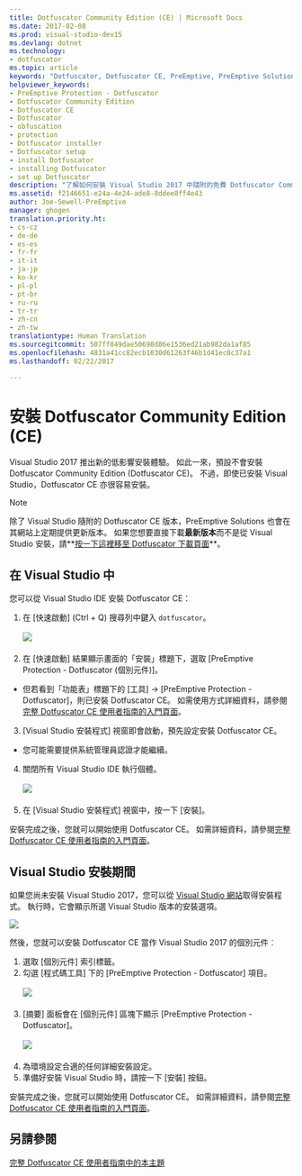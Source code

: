 ```yaml
---
title: Dotfuscator Community Edition (CE) | Microsoft Docs
ms.date: 2017-02-08
ms.prod: visual-studio-dev15
ms.devlang: dotnet
ms.technology:
- dotfuscator
ms.topic: article
keywords: "Dotfuscator, Dotfuscator CE, PreEmptive, PreEmptive Solutions, PreEmptive Protection, 保護, community edition, obfuscation, .NET, 免費, Visual Studio 2017, 安裝"
helpviewer_keywords:
- PreEmptive Protection - Dotfuscator
- Dotfuscator Community Edition
- Dotfuscator CE
- Dotfuscator
- obfuscation
- protection
- Dotfuscator installer
- Dotfuscator setup
- install Dotfuscator
- installing Dotfuscator
- set up Dotfuscator
description: "了解如何安裝 Visual Studio 2017 中隨附的免費 Dotfuscator Community Edition。"
ms.assetid: f2146651-e24a-4e24-ade8-8ddee8ff4e43
author: Joe-Sewell-PreEmptive
manager: ghogen
translation.priority.ht:
- cs-cz
- de-de
- es-es
- fr-fr
- it-it
- ja-jp
- ko-kr
- pl-pl
- pt-br
- ru-ru
- tr-tr
- zh-cn
- zh-tw
translationtype: Human Translation
ms.sourcegitcommit: 507ff049dae50698d86e1536ed21ab982da1af85
ms.openlocfilehash: 4831a41cc82ecb1030d61263f46b1d41ec0c37a1
ms.lasthandoff: 02/22/2017

---
```


# <a name="install-dotfuscator-community-edition-ce"></a>安裝 Dotfuscator Community Edition (CE)

Visual Studio 2017 推出新的低影響安裝體驗。
如此一來，預設不會安裝 Dotfuscator Community Edition (Dotfuscator CE)。
不過，即使已安裝 Visual Studio，Dotfuscator CE 亦很容易安裝。

> [!NOTE]
> 除了 Visual Studio 隨附的 Dotfuscator CE 版本，PreEmptive Solutions 也會在其網站上定期提供更新版本。
> 如果您想要直接下載**最新版本**而不是從 Visual Studio 安裝，請**[按一下這裡移至 Dotfuscator 下載頁面][download]**。

## <a name="within-visual-studio"></a>在 Visual Studio 中

您可以從 Visual Studio IDE 安裝 Dotfuscator CE：

1. 在 [快速啟動] (Ctrl + Q) 搜尋列中鍵入 `dotfuscator`。 <br/> <br/> ![](media/install_from_vs_12.png) <br/> <br/>
2. 在 [快速啟動] 結果顯示畫面的「安裝」標題下，選取 [PreEmptive Protection - Dotfuscator (個別元件)]。
  * 但若看到「功能表」標題下的 [工具] → [PreEmptive Protection - Dotfuscator]，則已安裝 Dotfuscator CE。 如需使用方式詳細資料，請參閱[完整 Dotfuscator CE 使用者指南的入門頁面][get-started]。
3. [Visual Studio 安裝程式] 視窗即會啟動，預先設定安裝 Dotfuscator CE。
  * 您可能需要提供系統管理員認證才能繼續。
4. 關閉所有 Visual Studio IDE 執行個體。 <br/> <br/> ![](media/install_from_vs_345.png) <br/> <br/>
5. 在 [Visual Studio 安裝程式] 視窗中，按一下 [安裝]。

安裝完成之後，您就可以開始使用 Dotfuscator CE。 如需詳細資料，請參閱[完整 Dotfuscator CE 使用者指南的入門頁面][get-started]。

## <a name="during-visual-studio-installation"></a>Visual Studio 安裝期間

如果您尚未安裝 Visual Studio 2017，您可以從 [Visual Studio 網站][2017-install]取得安裝程式。
執行時，它會顯示所選 Visual Studio 版本的安裝選項。

![](media/install_ui.png)

然後，您就可以安裝 Dotfuscator CE 當作 Visual Studio 2017 的個別元件︰

1. 選取 [個別元件] 索引標籤。
2. 勾選 [程式碼工具] 下的 [PreEmptive Protection - Dotfuscator] 項目。<br/> <br/> ![](media/install_individually_12.png) <br/> <br/>
3. [摘要] 面板會在 [個別元件] 區塊下顯示 [PreEmptive Protection - Dotfuscator]。 <br/> <br/> ![](media/install_individually_3.png) <br/> <br/>
4. 為環境設定合適的任何詳細安裝設定。
5. 準備好安裝 Visual Studio 時，請按一下 [安裝] 按鈕。

安裝完成之後，您就可以開始使用 Dotfuscator CE。 如需詳細資料，請參閱[完整 Dotfuscator CE 使用者指南的入門頁面][get-started]。

## <a name="see-also"></a>另請參閱

[完整 Dotfuscator CE 使用者指南中的本主題][full]

<!-- Copyright © 2017 PreEmptive Solutions, LLC -->

[2017-install]: https://www.visualstudio.com/downloads/#vs-2017
[get-started]: https://www.preemptive.com/dotfuscator/ce/docs/help/5.27/gui_getstarted.html

[download]: https://www.preemptive.com/products/dotfuscator/downloads

[full]: https://www.preemptive.com/dotfuscator/ce/docs/help/5.27/intro_install.html
